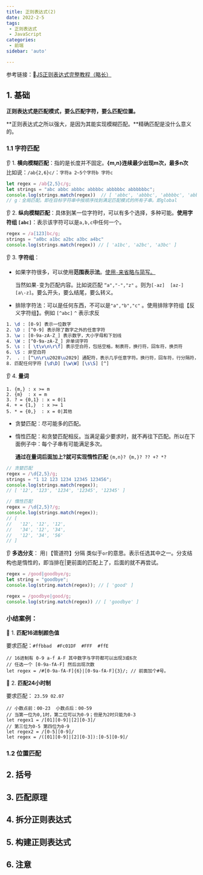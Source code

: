 ```yaml
---
title: 正则表达式(2)
date: 2022-2-5
tags:
 - 正则表达式
 - JavaScript
categories:
 - 前端
sidebar: 'auto'

---
```


 参考链接：:punch:[JS正则表达式完整教程（略长）](https://juejin.cn/post/6844903487155732494#heading-1)

## 1. 基础

**正则表达式是匹配模式，要么匹配字符，要么匹配位置。**

**正则表达式之所以强大，是因为其能实现模糊匹配。**精确匹配是没什么意义的。

### 1.1 字符匹配

:ear: 1. **横向模糊匹配**：指的是长度并不固定。**{m,n}连续最少出现m次，最多n次**  
         比如说：`/ab{2,6}c/`：`字符a 2~5个字符b 字符c`

```js
let regex = /ab{2,5}c/g;
let strings = "abc abbc abbbc abbbbc abbbbbc abbbbbbc";
console.log(strings.match(regex))  // [ 'abbc', 'abbbc', 'abbbbc', 'abbbbbc' ]
// g：全局匹配。即在目标字符串中按顺序找到满足匹配模式的所有子串。即global
```

:ear: 2. **纵向模糊匹配**：具体到某一位字符时，可以有多个选择，多种可能。**使用字符组 `[abc]`**：表示该字符可以是`a,b,c`中任何一个。

```js
regex = /a[123]bc/g;
strings = "a0bc a1bc a2bc a3bc a4bc"
console.log(strings.match(regex)) // [ 'a1bc', 'a2bc', 'a3bc' ]
```

:ear: 3. **字符组**：

+ 如果字符很多，可以使用**范围表示法**。<u>使用`-`来省略与简写。</u>

  当然如果` - `变为匹配内容。比如说匹配 `“a","-","z"` 。则为`[-az]  [az-]   [a\-z]`。要么开头，要么结尾，要么转义。

+ 排除字符法：可以是任何东西，不可以是`"a","b","c"` 。使用排除字符组【反义字符组】。例如 `[^abc]` `^` 表示求反

```tex
1. \d : [0-9] 表示一位数字
2. \D : [^0-9] 表示除了数字之外的任意字符
3. \w : [0-9a-zA-Z_] 表示数字，大小字母和下划线
4. \W : [^0-9a-zA-Z_] 非单词字符
5. \s : [ \t\v\n\r\f] 表示空白符，包括空格，制表符，换行符，回车符，换页符
6. \S : 非空白符
7.  . : [^\n\r\u2028\u2029] 通配符，表示几乎任意字符。换行符，回车符，行分隔符，段分隔符除外。
8. 匹配任何字符 [\d\D] [\w\W] [\s\S] [^]
```

:ear: 4. **量词**

```tsx
1. {m,} : x >= m
2. {m}  : x = m
3. ? = {0,1} : x = 0|1
4. + = {1,}  : x >= 1
5. * = {0,}  : x = 0|其他
```

+ 贪婪匹配：尽可能多的匹配。

+ 惰性匹配：和贪婪匹配相反。当满足最少要求时，就不再往下匹配。所以在下面例子中：每个子串有可能满足多次。

  **通过在量词后面加上?就可实现惰性匹配**  `{m,n}? {m,}? ?? +? *?`

```js
// 贪婪匹配
regex = /\d{2,5}/g;
strings = "1 12 123 1234 12345 123456";
console.log(strings.match(regex));
// [ '12', '123', '1234', '12345', '12345' ]

// 惰性匹配
regex = /\d{2,5}?/g;
console.log(strings.match(regex));
// [
//   '12', '12', '12',
//   '34', '12', '34',
//   '12', '34', '56'
// ]
```

:ear: **多选分支**： 用`|`【管道符】分隔 类似于` or `的意思。表示任选其中之一。分支结构也是惰性的，即当排在|更前面的匹配上了，后面的就不再尝试。

```js
regex = /good|goodbye/g;
let string = "goodbye";
console.log(string.match(regex)); // [ 'good' ]

regex = /goodbye|good/g;
console.log(string.match(regex)) // [ 'goodbye' ]
```

### 小结案例：

:sunflower: 1. **匹配16进制颜色值**

要求匹配：`#ffbbad  #Fc01DF  #FFF  #ffE`

```tsx
// 16进制有 0-9 a-f A-F 其中数字与字符都可以出现3或6次
// 任选一个 [0-9a-fA-F] 然后出现次数
let regex = /#[0-9a-fA-F]{6}|[0-9a-fA-F]{3}/; // 前面加个#号。
```

:sunflower: 2. **匹配24小时制**

要求匹配：  `23.59 02.07`

```tsx
// 小数点前：00-23  小数点后：00-59
// 当第一位为0,1时，第二位可以为0-9；但是为2时只能为0-3
let regex1 = /[01][0-9]|[2][0-3]/
// 第三位为0-5 第四位为0-9
let regex2 = /[0-5][0-9]/
let regex = /([01][0-9]|[2][0-3]):[0-5][0-9]/
```



### 1.2 位置匹配

## 2. 括号

## 3. 匹配原理

## 4. 拆分正则表达式

## 5. 构建正则表达式

## 6. 注意

